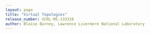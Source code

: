 ```yaml
---
layout: page
title: "Virtual Topologies"
release_number: UCRL-MI-133316
author: Blaise Barney, Lawrence Livermore National Laboratory
---
```

